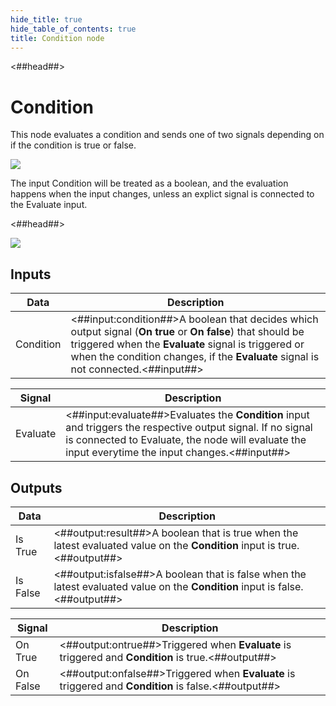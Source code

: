 ```yaml
---
hide_title: true
hide_table_of_contents: true
title: Condition node
---
```


<##head##>

# Condition

This node evaluates a condition and sends one of two <span className="ndl-signal">signals</span> depending on if the condition is <span className="ndl-data">true</span> or <span className="ndl-data">false</span>.

<div className="ndl-image-with-background l">

![](/nodes/utilities/logic/condition/condition_node.png)

</div>

The input <span className="ndl-data">Condition</span> will be treated as a <span className="ndl-data">boolean</span>, and the evaluation happens when the input changes, unless an explict <span className="ndl-signal">signal</span> is connected to the <span className="ndl-signal">Evaluate</span> input.

<##head##>

<div className="ndl-image-with-background l">

![](/nodes/utilities/logic/condition/condition.gif)

</div>

## Inputs

| Data                                        | Description                                                                                                                                                                                                                                             |
| ------------------------------------------- | ------------------------------------------------------------------------------------------------------------------------------------------------------------------------------------------------------------------------------------------------------- |
| <span className="ndl-data">Condition</span> | <##input:condition##>A boolean that decides which output signal (**On true** or **On false**) that should be triggered when the **Evaluate** signal is triggered or when the condition changes, if the **Evaluate** signal is not connected.<##input##> |

| Signal                                       | Description                                                                                                                                                                                                      |
| -------------------------------------------- | ---------------------------------------------------------------------------------------------------------------------------------------------------------------------------------------------------------------- |
| <span className="ndl-signal">Evaluate</span> | <##input:evaluate##>Evaluates the **Condition** input and triggers the respective output signal. If no signal is connected to Evaluate, the node will evaluate the input everytime the input changes.<##input##> |

## Outputs

| Data                                       | Description                                                                                                                                                                                       |
| ------------------------------------------ | ------------------------------------------------------------------------------------------------------------------------------------------------------------------------------------------------- |
| <span className="ndl-data">Is True</span>  | <##output:result##>A <span className="ndl-data">boolean</span> that is <span className="ndl-data">true</span> when the latest evaluated value on the **Condition** input is true. <##output##>    |
| <span className="ndl-data">Is False</span> | <##output:isfalse##>A <span className="ndl-data">boolean</span> that is <span className="ndl-data">false</span> when the latest evaluated value on the **Condition** input is false. <##output##> |

| Signal                                       | Description                                                                                                                            |
| -------------------------------------------- | -------------------------------------------------------------------------------------------------------------------------------------- |
| <span className="ndl-signal">On True</span>  | <##output:ontrue##>Triggered when **Evaluate** is triggered and **Condition** is <span className="ndl-data">true.</span><##output##>   |
| <span className="ndl-signal">On False</span> | <##output:onfalse##>Triggered when **Evaluate** is triggered and **Condition** is <span className="ndl-data">false.</span><##output##> |
